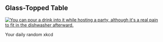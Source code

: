 ## Glass-Topped Table
[![You can pour a drink into it while hosting a party, although it's a real pain to fit in the dishwasher afterward.](https://imgs.xkcd.com/comics/glass_topped_table.png)](https://xkcd.com/2795/ "You can pour a drink into it while hosting a party, although it's a real pain to fit in the dishwasher afterward.")

Your daily random xkcd
